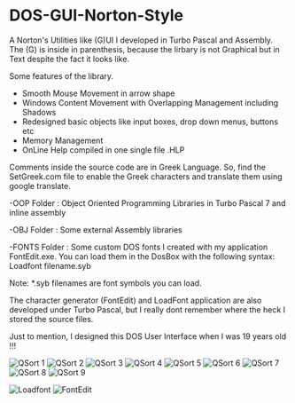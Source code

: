 # DOS-GUI-Norton-Style
A Norton's Utilities like (G)UI I developed in Turbo Pascal and Assembly. The (G) is inside in parenthesis, because the lirbary is not Graphical but in Text despite the fact it looks like.

Some features of the library.

- Smooth Mouse Movement in arrow shape
- Windows Content Movement with Overlapping Management including Shadows
- Redesigned basic objects like input boxes, drop down menus, buttons etc
- Memory Management
- OnLine Help compiled in one single file .HLP 

Comments inside the source code are in Greek Language. So, find the SetGreek.com file to enable the Greek characters and translate them using google translate.

-OOP Folder : Object Oriented Programming Libraries in Turbo Pascal 7 and inline assembly

-OBJ Folder : Some external Assembly libraries

-FONTS Folder : Some custom DOS fonts I created with my application FontEdit.exe. You can load them in the DosBox with the following syntax: Loadfont filename.syb


Note: *.syb filenames are font symbols you can load.

The character generator (FontEdit) and LoadFont application are also developed under Turbo Pascal, but I really dont remember where the heck I stored the source files.

Just to mention, I designed this DOS User Interface when I was 19 years old !!!


![QSort 1](/images/qsort_000.png)
![QSort 2](/images/qsort_001.png)
![QSort 3](/images/qsort_002.png)
![QSort 4](/images/qsort_003.png)
![QSort 5](/images/qsort_004.png)
![QSort 6](/images/qsort_005.png)
![QSort 7](/images/qsort_006.png)
![QSort 8](/images/qsort_007.png)
![QSort 9](/images/qsort_008.png)

![Loadfont](/FONTS/Loadfont.jpg)
![FontEdit](/FONTS/FontEdit.jpg)
